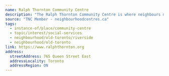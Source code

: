 ```yaml
---
name: Ralph Thornton Community Centre
description: "The Ralph Thornton Community Centre is where neighbours meet, events are celebrated, programs are enjoyed, and support is exchanged. We develop programs, nourish culture, and empower citizens action. We work with agencies, individuals, and groups to build the capacity of a caring, healthy, and vibrant community."
source: "TNC Member - neighbourhoodcentres.ca"
tags:
  - instance-of/place/community-centre
  - topic/interest/social-services
  - neighbourhood/old-toronto/riverside
  - neighbourhood/old-toronto
link: https://www.ralphthornton.org
address:
  streetAddress: 765 Queen Street East
  addressLocality: Toronto
  addressRegion: ON
---
```

